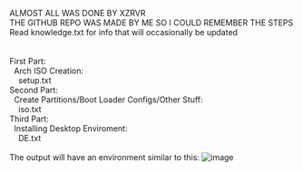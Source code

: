 ALMOST ALL WAS DONE BY XZRVR <br>
THE GITHUB REPO WAS MADE BY ME SO I COULD REMEMBER THE STEPS <br>
Read knowledge.txt for info that will occasionally be updated <br>
<br>
<br>
First Part: <br>
&nbsp;&nbsp;Arch ISO Creation: <br>
&nbsp;&nbsp;&nbsp;&nbsp;setup.txt <br>
Second Part: <br>
&nbsp;&nbsp;Create Partitions/Boot Loader Configs/Other Stuff: <br> 
&nbsp;&nbsp;&nbsp;&nbsp;iso.txt <br>
Third Part: <br>
&nbsp;&nbsp;Installing Desktop Enviroment: <br>
&nbsp;&nbsp;&nbsp;&nbsp;DE.txt <br>
<br>
The output will have an environment similar to this:
![image](https://github.com/astroLazybones/Arch-For-Dell-Inspiron5579/assets/148036040/320e4b7e-e4be-41cc-95d2-6b2c8cf45533)
